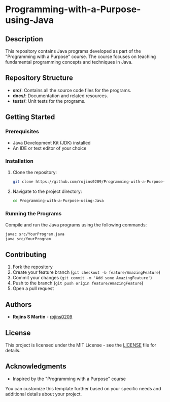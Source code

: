 # Programming-with-a-Purpose-using-Java

## Description
This repository contains Java programs developed as part of the "Programming with a Purpose" course. The course focuses on teaching fundamental programming concepts and techniques in Java.

## Repository Structure
- **src/**: Contains all the source code files for the programs.
- **docs/**: Documentation and related resources.
- **tests/**: Unit tests for the programs.

## Getting Started
### Prerequisites
- Java Development Kit (JDK) installed
- An IDE or text editor of your choice

### Installation
1. Clone the repository:
   ```bash
   git clone https://github.com/rojins0209/Programming-with-a-Purpose-using-Java.git
   ```

2. Navigate to the project directory:
   ```bash
   cd Programming-with-a-Purpose-using-Java
   ```

### Running the Programs
Compile and run the Java programs using the following commands:
```bash
javac src/YourProgram.java
java src/YourProgram
```

## Contributing
1. Fork the repository
2. Create your feature branch (`git checkout -b feature/AmazingFeature`)
3. Commit your changes (`git commit -m 'Add some AmazingFeature'`)
4. Push to the branch (`git push origin feature/AmazingFeature`)
5. Open a pull request

## Authors
- **Rojins S Martin** - [rojins0209](https://github.com/rojins0209)

## License
This project is licensed under the MIT License - see the [LICENSE](LICENSE) file for details.

## Acknowledgments
- Inspired by the "Programming with a Purpose" course

You can customize this template further based on your specific needs and additional details about your project.
